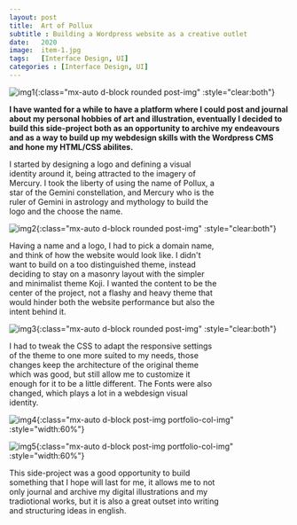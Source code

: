 ```yaml
---
layout: post
title:  Art of Pollux
subtitle : Building a Wordpress website as a creative outlet
date:   2020
image:  item-1.jpg
tags:   [Interface Design, UI]
categories : [Interface Design, UI]
---
```

![img1]({{site.baseurl}}/projects/images/pollux/img-3.jpg){:class="mx-auto d-block rounded post-img" :style="clear:both"}

**I have wanted for a while to have a platform where I could post and journal about my personal hobbies of art and illustration, eventually I decided to build this side-project both as an opportunity to archive my endeavours and as a way to build up my webdesign skills with the Wordpress CMS and hone my HTML/CSS abilites.**

<div style="clear:both; max-width:75%" class="paragraph">I started by designing a logo and defining a visual identity around it, being attracted to the imagery of Mercury. I took the liberty of using the name of Pollux, a star of the Gemini constellation, and Mercury who is the ruler of Gemini in astrology and mythology to build the logo and the choose the name.</div>

![img2]({{site.baseurl}}/projects/images/pollux/img-1.jpg){:class="mx-auto d-block rounded post-img" :style="clear:both"}

<div style="clear:both; max-width:75%" class="paragraph">Having a name and a logo, I had to pick a domain name, and think of how the website would look like. I didn't want to build on a too distinguished theme, instead deciding to stay on a masonry layout with the simpler and minimalist theme Koji. I wanted the content to be the center of the project, not a flashy and heavy theme that would hinder both the website performance but also the intent behind it.</div>

![img3]({{site.baseurl}}/projects/images/pollux/img-2.jpg){:class="mx-auto d-block rounded post-img" :style="clear:both"}

<div style="clear:both; max-width:75%" class="paragraph">I had to tweak the CSS to adapt the responsive settings of the theme to one more suited to my needs, those changes keep the architecture of the original theme which was good, but still allow me to customize it enough for it to be a little different. The Fonts were also changed, which plays a lot in a webdesign visual identity.</div>

![img4]({{site.baseurl}}/projects/images/pollux/img-4.jpg){:class="mx-auto d-block post-img portfolio-col-img" :style="width:60%"}

![img5]({{site.baseurl}}/projects/images/pollux/img-5.jpg){:class="mx-auto d-block post-img portfolio-col-img" :style="width:60%"}

<div style="clear:both; max-width:75%" class="paragraph">This side-project was a good opportunity to build something that I hope will last for me, it allows me to not only journal and archive my digital illustrations and my tradiotional works, but it is also a great outset into writing and structuring ideas in english.</div>


